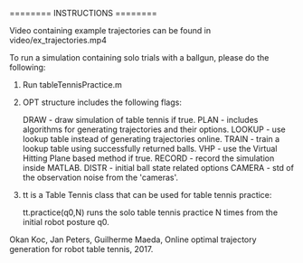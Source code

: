 ======== INSTRUCTIONS  ========

Video containing example trajectories can be found in
video/ex_trajectories.mp4

To run a simulation containing solo trials with a ballgun, 
please do the following:

1. Run tableTennisPractice.m
2. OPT structure includes the following flags:

    DRAW - draw simulation of table tennis if true.
    PLAN - includes algorithms for generating trajectories and their options.
    LOOKUP - use lookup table instead of generating trajectories online.
    TRAIN - train a lookup table using successfully returned balls.
    VHP - use the Virtual Hitting Plane based method if true.
    RECORD - record the simulation inside MATLAB.
    DISTR - initial ball state related options
    CAMERA - std of the observation noise from the 'cameras'.

4. tt is a Table Tennis class that can be used for table tennis practice:

    tt.practice(q0,N)
    runs the solo table tennis practice N times from the initial robot posture q0.

Okan Koc, Jan Peters, Guilherme Maeda, Online optimal trajectory generation
for robot table tennis, 2017.
